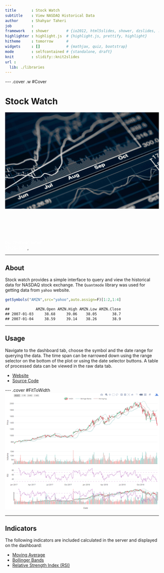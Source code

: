 ```yaml
---
title       : Stock Watch
subtitle    : View NASDAQ Historical Data
author      : Shahyar Taheri
job         : 
framework   : shower        # {io2012, html5slides, shower, dzslides, ...}
highlighter : highlight.js  # {highlight.js, prettify, highlight}
hitheme     : tomorrow      # 
widgets     : []            # {mathjax, quiz, bootstrap}
mode        : selfcontained # {standalone, draft}
knit        : slidify::knit2slides
url :
  lib: ./libraries
--- 
```


--- .cover .w #Cover
# Stock Watch

![cover](./market.jpeg)

<br>
<br>
<br>
<br>
<br>
<span style="color:white">by: Shahyar Taheri</span>
<br>
<span style="color:white">12/20/2018</span>, 


---
## About

Stock watch provides a simple interface to query and view the historical data for NASDAQ stock exchange. The `Quantmode` library was used for getting data from `yahoo` website.

```r
getSymbols("AMZN",src="yahoo",auto.assign=F)[1:2,1:4]
```

```
##            AMZN.Open AMZN.High AMZN.Low AMZN.Close
## 2007-01-03     38.68     39.06    38.05       38.7
## 2007-01-04     38.59     39.14    38.26       38.9
```

---
## Usage
Navigate to the dashboard tab, choose the symbol and the date range for querying the data. The time span can be narrowed down using the range selector on the bottom of the plot or using the date selector buttons. A table of processed data can be viewed in the raw data tab.

- [Website](https://staheri.shinyapps.io/US-Stock-Market/)   
- [Source Code](https://en.wikipedia.org/wiki/Moving_average)  

--- .cover #FitToWidth
![cover](./plot.png)

--- 
## Indicators
The following indicators are included calculated in the server and displayed on the dashboard:

- [Moving Average](https://en.wikipedia.org/wiki/Moving_average)          
- [Bollinger Bands](https://en.wikipedia.org/wiki/Bollinger_Bands)
- [Relative Strength Index (RSI)](https://en.wikipedia.org/wiki/Relative_strength_index)
